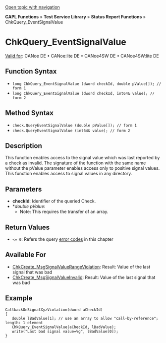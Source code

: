 [Open topic with navigation](../../../../../CANoeDEFamily.htm#Topics/CAPLFunctions/Test/Functions/CAPLfunctionChkQueryEventSignalValue.md)

**CAPL Functions** » **Test Service Library** » **Status Report Functions** » ChkQuery_EventSignalValue

# ChkQuery_EventSignalValue

[Valid for](../../../Shared/FeatureAvailability.md): CANoe DE • CANoe:lite DE • CANoe4SW DE • CANoe4SW:lite DE

## Function Syntax

- `long ChkQuery_EventSignalValue (dword checkId, double pValue[]); // form 1`
- `long ChkQuery_EventSignalValue (dword checkId, int64& value); // form 2`

## Method Syntax

- `check.QueryEventSignalValue (double pValue[]); // form 1`
- `check.QueryEventSignalValue (int64& value); // form 2`

## Description

This function enables access to the signal value which was last reported by a check as invalid. The signature of the function with the same name without the pValue parameter enables access only to positive signal values. This function enables access to signal values in any directory.

## Parameters

- **checkId**: Identifier of the queried Check.
- **double *pValue**:
  - Note: This requires the transfer of an array.

## Return Values

- `<= 0`: Refers the query [error codes](../CAPLfunctionsTSLErrorCodes.md) in this chapter

## Available For

- [ChkCreate_MsgSignalValueRangeViolation](CAPLfunctionChkCreateMsgSignalValueRangeViolation.md): Result: Value of the last signal that was bad
- [ChkCreate_MsgSignalValueInvalid](CAPLfunctionChkCreateMsgSignalValueInvalid.md): Result: Value of the last signal that was bad

## Example

```plaintext
CallbackOnSignalXyzViolation(dword aCheckId)
{
   double lBadValue[1]; // use an array to allow "call-by-reference"; length: 1 element
   ChkQuery_EventSignalValue(aCheckId, lBadValue);
   write("Last bad signal value=%g", lBadValue[0]);
}
```
